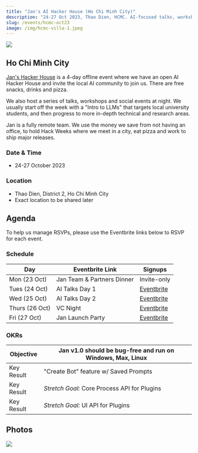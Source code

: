```yaml
---
title: "Jan's AI Hacker House (Ho Chi Minh City)"
description: "24-27 Oct 2023, Thao Dien, HCMC. AI-focused talks, workshops and social events. Hosted by Jan.ai"
slug: /events/hcmc-oct23
image: /img/hcmc-villa-1.jpeg
---
```


![](/img/hcmc-villa-1.jpeg)

## Ho Chi Minh City

[Jan's Hacker House](https://jan.ai) is a 4-day offline event where we have an open AI Hacker House and invite the local AI community to join us. There are free snacks, drinks and pizza. 

We also host a series of talks, workshops and social events at night. We usually start off the week with a "Intro to LLMs" that targets local university students, and then progress to more in-depth technical and research areas. 

Jan is a fully remote team. We use the money we save from not having an office, to hold Hack Weeks where we meet in a city, eat pizza and work to ship major releases. 

### Date & Time

- 24-27 October 2023

### Location

- Thao Dien, District 2, Ho Chi Minh City
- Exact location to be shared later

## Agenda

To help us manage RSVPs, please use the Eventbrite links below to RSVP for each event.

### Schedule

| Day            | Eventbrite Link            | Signups                                                |
| -------------- | -------------------------- | ------------------------------------------------------ |
| Mon (23 Oct)   | Jan Team & Partners Dinner | Invite-only                                            |
| Tues (24 Oct)  | AI Talks Day 1             | [Eventbrite](https://jan-tech-talks-1.eventbrite.com)  |
| Wed (25 Oct)   | AI Talks Day 2             | [Eventbrite](https://jan-tech-talks-2.eventbrite.com)  |
| Thurs (26 Oct) | VC Night                   | [Eventbrite](https://jan-hcmc-vc-night.eventbrite.com) |
| Fri (27 Oct)   | Jan Launch Party           | [Eventbrite](https://jan-launch-party.eventbrite.com)  |

### OKRs

| **Objective** | Jan v1.0 should be bug-free and run on Windows, Max, Linux |
| ------------- | ---------------------------------------------------------- |
| Key Result    | "Create Bot" feature w/ Saved Prompts                      |
| Key Result    | *Stretch Goal:* Core Process API for Plugins               |
| Key Result    | *Stretch Goal:* UI API for Plugins                         |

## Photos

![](/img/hcmc-villa-2.jpeg)